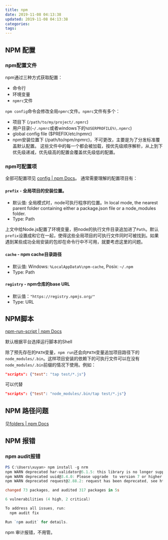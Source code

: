 ```yaml
---
title: npm
date: 2019-11-08 04:13:38
updated: 2019-11-08 04:13:38
categories:
tags:
---
```


## NPM 配置

### npm配置文件

npm通过三种方式获取配置：
- 命令行
- 环境变量
- `npmrc`文件

`npm config`命令会修改全局`npmrc`文件。`npmrc`文件有多个：
-   项目下 (`/path/to/my/project/.npmrc`)
-   用户目录(`~/.npmrc`或者windows下的`%USERPROFILE%\.npmrc`)
-   global config file ($PREFIX/etc/npmrc)
-   npm安装位置下 (/path/to/npm/npmrc)，不可更改，主要是为了分发标准覆盖默认配置。
这些文件中的每一个都会被加载，按优先级顺序解析，从上到下优先级递减，优先级高的配置会覆盖优先级低的配置。

### npm可配置项

全部可配置项见 [config | npm Docs](https://docs.npmjs.com/cli/v8/using-npm/config/)。
通常需要理解的配置项目有：

#### `prefix` - 全局项目的安装位置。
- 默认值: 全局模式时，node可执行程序的位置。In local mode, the nearest parent folder containing either a package.json file or a node_modules folder.
- Type: Path

上文中给Node.js配置了环境变量，把node的执行文件目录追加进了`Path`。默认`prefix`设置成和它在一起，使得这些全局项目的可执行文件同时可被找到。如果遇到某些成功全局安装的包却在命令行中不可用，就要考虑这里的问题。

#### `cache` - npm cache目录路径
- 默认值: Windows: `%LocalAppData%\npm-cache`, Posix: `~/.npm`
- Type: Path

#### `registry` - npm仓库的base URL
- 默认值：`"https://registry.npmjs.org/"`
-  Type: URL


## NPM脚本

[npm-run-script | npm Docs](https://docs.npmjs.com/cli/v9/commands/npm-run-script)

默认根据平台选择运行脚本的Shell

除了预先存在的`PATH`变量，`npm run`还会向`PATH`变量追加项目路径下的`node_modules/.bin`。这样项目安装的依赖下的可执行文件可以在没有`node_modules/.bin`前缀的情况下使用。例如：
```json
"scripts": {"test": "tap test/*.js"}
```
可以代替
```json
"scripts": {"test": "node_modules/.bin/tap test/*.js"}
```

## NPM 路径问题

见[folders | npm Docs](https://docs.npmjs.com/cli/v9/configuring-npm/folders#executables)

## NPM 报错

### npm audit报错

``` powershell
PS C:\Users\xuyan> npm install -g nrm
npm WARN deprecated har-validator@5.1.5: this library is no longer supported
npm WARN deprecated uuid@3.4.0: Please upgrade  to version 7 or higher.  Older versions may use Math.random() in certain circumstances, which is known to be problematic.  See https://v8.dev/blog/math-random for details.
npm WARN deprecated request@2.88.2: request has been deprecated, see https://github.com/request/request/issues/3142

changed 73 packages, and audited 317 packages in 5s

6 vulnerabilities (4 high, 2 critical)

To address all issues, run:
  npm audit fix

Run `npm audit` for details.
```

npm 审计报错，不用管。